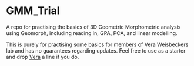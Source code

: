 # GMM_Trial
A repo for practising the basics of 3D Geometric Morphometric analysis using Geomorph, including reading in, GPA, PCA, and linear modelling.

This is purely for practising some basics for members of Vera Weisbeckers lab and has no guarantees regarding updates. Feel free to use as a starter and drop [Vera](vera.weisbecker@flinders.edu.au) a line if you do. 
